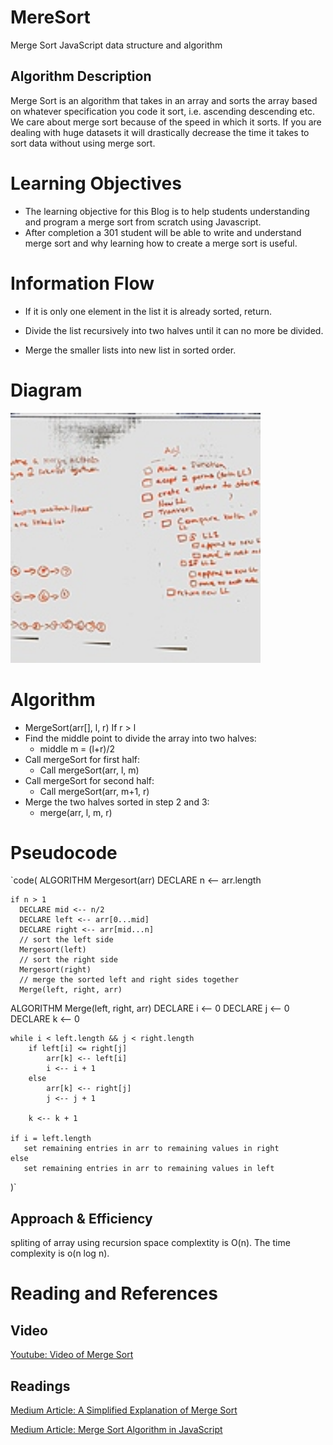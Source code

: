 # MereSort 
Merge Sort JavaScript data structure and algorithm

## Algorithm Description
Merge Sort is an algorithm that takes in an array and sorts the array based on whatever specification you code it sort, i.e. ascending descending etc. We care about merge sort because of the speed in which it sorts. If you are dealing with huge datasets it will drastically decrease the time it takes to sort data without using merge sort.

# Learning Objectives

* The learning objective for this Blog is to help students understanding and program a merge sort from scratch using Javascript.
* After completion a 301 student will be able to write and understand merge sort and why learning how to create a merge sort is useful.


# Information Flow
* If it is only one element in the list it is already sorted, return.

* Divide the list recursively into two halves until it can no more be divided.
* Merge the smaller lists into new list in sorted order.

# Diagram

<img src="./assets/images/MergeList.jpg" width="400">


# Algorithm 
* MergeSort(arr[], l,  r)
If r > l
* Find the middle point to divide the array into two halves:
  * middle m = (l+r)/2
* Call mergeSort for first half:   
  * Call mergeSort(arr, l, m)
* Call mergeSort for second half:
  * Call mergeSort(arr, m+1, r)
* Merge the two halves sorted in step 2 and 3:
  * merge(arr, l, m, r)

# Pseudocode
`code( 
  ALGORITHM Mergesort(arr)
    DECLARE n <-- arr.length
           
    if n > 1
      DECLARE mid <-- n/2
      DECLARE left <-- arr[0...mid]
      DECLARE right <-- arr[mid...n]
      // sort the left side
      Mergesort(left)
      // sort the right side
      Mergesort(right)
      // merge the sorted left and right sides together
      Merge(left, right, arr)

ALGORITHM Merge(left, right, arr)
    DECLARE i <-- 0
    DECLARE j <-- 0
    DECLARE k <-- 0

    while i < left.length && j < right.length
        if left[i] <= right[j]
            arr[k] <-- left[i]
            i <-- i + 1
        else
            arr[k] <-- right[j]
            j <-- j + 1
            
        k <-- k + 1

    if i = left.length
       set remaining entries in arr to remaining values in right
    else
       set remaining entries in arr to remaining values in left

)`



## Approach & Efficiency
spliting of array using recursion space complextity is O(n). The time complexity is o(n log n).

# Reading and References

## Video

[Youtube: Video of Merge Sort](https://www.youtube.com/watch?time_continue=133&v=XaqR3G_NVoo)

## Readings
[Medium Article: A Simplified Explanation of Merge Sort](https://medium.com/karuna-sehgal/a-simplified-explanation-of-merge-sort-77089fe03bb2)

[Medium Article: Merge Sort Algorithm in JavaScript](https://medium.com/javascript-in-plain-english/javascript-merge-sort-3205891ac060)
